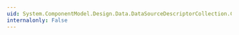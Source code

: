 ```yaml
---
uid: System.ComponentModel.Design.Data.DataSourceDescriptorCollection.Contains(System.ComponentModel.Design.Data.DataSourceDescriptor)
internalonly: False
---
```


